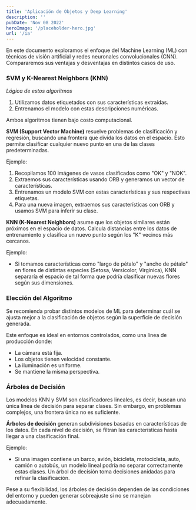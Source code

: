 ```yaml
---
title: 'Aplicación de Objetos y Deep Learning'
description: ''
pubDate: 'Nov 08 2022'
heroImage: '/placeholder-hero.jpg'
url: '/ia'
---
```


En este documento exploramos el enfoque del Machine Learning (ML) con técnicas de visión artificial y redes neuronales convolucionales (CNN). Compararemos sus ventajas y desventajas en distintos casos de uso.

### SVM y K-Nearest Neighbors (KNN)

_Lógica de estos algoritmos_

1. Utilizamos datos etiquetados con sus características extraídas.
2. Entrenamos el modelo con estas descripciones numéricas.

Ambos algoritmos tienen bajo costo computacional.

**SVM (Support Vector Machine)** resuelve problemas de clasificación y regresión, buscando una frontera que divida los datos en el espacio. Esto permite clasificar cualquier nuevo punto en una de las clases predeterminadas.

Ejemplo:

1. Recopilamos 100 imágenes de vasos clasificados como "OK" y "NOK".
2. Extraemos sus características usando ORB y generamos un vector de características.
3. Entrenamos un modelo SVM con estas características y sus respectivas etiquetas.
4. Para una nueva imagen, extraemos sus características con ORB y usamos SVM para inferir su clase.

**KNN (K-Nearest Neighbors)** asume que los objetos similares están próximos en el espacio de datos. Calcula distancias entre los datos de entrenamiento y clasifica un nuevo punto según los "K" vecinos más cercanos.

Ejemplo:

- Si tomamos características como "largo de pétalo" y "ancho de pétalo" en flores de distintas especies (Setosa, Versicolor, Virginica), KNN separaría el espacio de tal forma que podría clasificar nuevas flores según sus dimensiones.

### Elección del Algoritmo

Se recomienda probar distintos modelos de ML para determinar cuál se ajusta mejor a la clasificación de objetos según la superficie de decisión generada.

Este enfoque es ideal en entornos controlados, como una línea de producción donde:

- La cámara está fija.
- Los objetos tienen velocidad constante.
- La iluminación es uniforme.
- Se mantiene la misma perspectiva.

### Árboles de Decisión

Los modelos KNN y SVM son clasificadores lineales, es decir, buscan una única línea de decisión para separar clases. Sin embargo, en problemas complejos, una frontera única no es suficiente.

**Árboles de decisión** generan subdivisiones basadas en características de los datos. En cada nivel de decisión, se filtran las características hasta llegar a una clasificación final.

Ejemplo:

- Si una imagen contiene un barco, avión, bicicleta, motocicleta, auto, camión o autobús, un modelo lineal podría no separar correctamente estas clases. Un árbol de decisión toma decisiones anidadas para refinar la clasificación.

Pese a su flexibilidad, los árboles de decisión dependen de las condiciones del entorno y pueden generar sobreajuste si no se manejan adecuadamente.

